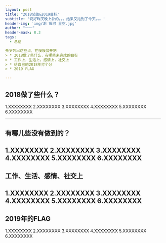 ```yaml
---
layout: post
title: "2018总结&2019目标"
subtitle: '说好昨天晚上补的。。。结果又拖到了今天。。。'
header-img: 'img/湖 银河 星空.jpg'
author: "一一"
header-mask: 0.3
tags:
  - 总结

先罗列出这些点，在慢慢展开吧
> * 2018做了些什么，有哪些未完成的目标
> * 工作上，生活上，感情上，社交上
> * 给自己的2018年打个分
> * 2019 FLAG

---
```

## 2018做了些什么？
1.XXXXXXXX
2.XXXXXXXX
3.XXXXXXXX
4.XXXXXXXX
5.XXXXXXXX
6.XXXXXXXX

---
## 有哪儿些没有做到的？
1.XXXXXXXX
2.XXXXXXXX
3.XXXXXXXX
4.XXXXXXXX
5.XXXXXXXX
6.XXXXXXXX
---
## 工作、生活、感情、社交上
1.XXXXXXXX
2.XXXXXXXX
3.XXXXXXXX
4.XXXXXXXX
5.XXXXXXXX
6.XXXXXXXX
---
## 2019年的FLAG
1.XXXXXXXX
2.XXXXXXXX
3.XXXXXXXX
4.XXXXXXXX
5.XXXXXXXX
6.XXXXXXXX
